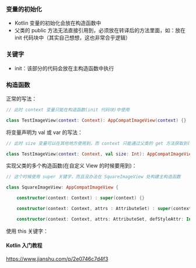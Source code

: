 ### 变量的初始化
* Kotlin 变量的初始化会放在构造函数中
* 父类的 public 方法无法直接引用到，必须放在转译后的方法里面，如：放在 init 代码块中（其实自己想想，这也非常合乎逻辑）




### 关键字
* init：该部分的代码会放在主构造函数中执行



### 构造函数

正常的写法：

```kotlin
// 此时 context 变量只能在构造函数(init 代码块)中使用

class TestImageView(context: Context): AppCompatImageView(context) {}
```

将变量声明为 val 或 var 的写法：

```kotlin
// 此时 size 变量可以在其他地方使用到，而 context 只能通过父类的 get 方法获取到(如果有的话)

class TestImageView(context: Context, val size: Int): AppCompatImageView(context) {}
```

实现父类的多个构造函数(在自定义 View 的时候要用到)：

```kotlin
// 这个时候使用 super 关键字，而且没办法在 SquareImageView 处构建主构造函数

class SquareImageView: AppCompatImageView {

    constructor(context: Context) : super(context) {}

    constructor(context: Context, attrs : AttributeSet) : super(context, attrs) {}

    constructor(context: Context, attrs: AttributeSet, defStyleAttr: Int): super(context, attrs, defStyleAttr) {}
```

使用 this 关键字：



#### Kotlin 入门教程

https://www.jianshu.com/p/2e0746c7d4f3

